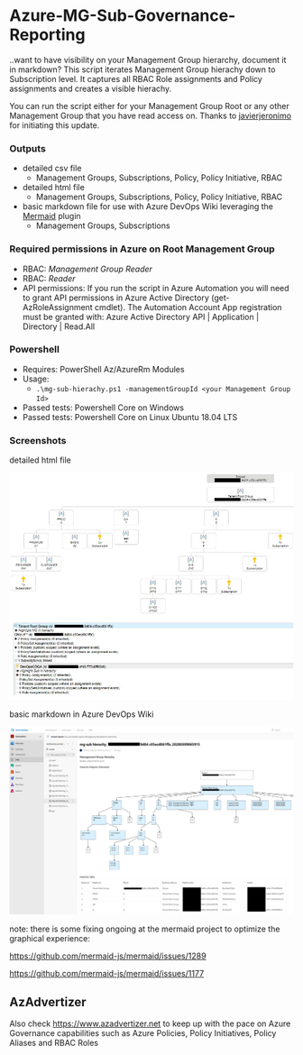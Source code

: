 # Azure-MG-Sub-Governance-Reporting

..want to have visibility on your Management Group hierarchy, document it in markdown? This script iterates Management Group hierachy down to Subscription level. It captures all RBAC Role assignments and Policy assignments and creates a visible hierachy.

You can run the script either for your Management Group Root or any other Management Group that you have read access on. Thanks to [javierjeronimo](https://github.com/javierjeronimo) for initiating this update.

### Outputs

* detailed csv file
  * Management Groups, Subscriptions, Policy, Policy Initiative, RBAC
* detailed html file
  * Management Groups, Subscriptions, Policy, Policy Initiative, RBAC
* basic markdown file for use with Azure DevOps Wiki leveraging the [Mermaid](https://docs.microsoft.com/en-us/azure/devops/release-notes/2019/sprint-158-update#mermaid-diagram-support-in-wiki) plugin
  * Management Groups, Subscriptions

### Required permissions in Azure on Root Management Group

* RBAC: _Management Group Reader_
* RBAC: _Reader_
* API permissions: If you run the script in Azure Automation you will need to grant API permissions in Azure Active Directory (get-AzRoleAssignment cmdlet). The Automation Account App registration must be granted with: Azure Active Directory API | Application | Directory | Read.All

### Powershell

* Requires: PowerShell Az/AzureRm Modules
* Usage:  
  * `.\mg-sub-hierachy.ps1 -managementGroupId <your Management Group Id>`
* Passed tests: Powershell Core on Windows
* Passed tests: Powershell Core on Linux Ubuntu 18.04 LTS

### Screenshots

detailed html file

![alt text](img/mg-sub-governance-reporting.jpg "example output")

basic markdown in Azure DevOps Wiki

![alt text](img/mg-sub-governance-reporting_md.jpg "example output")

note: there is some fixing ongoing at the mermaid project to optimize the graphical experience:

<https://github.com/mermaid-js/mermaid/issues/1289>

<https://github.com/mermaid-js/mermaid/issues/1177>

## AzAdvertizer

Also check <https://www.azadvertizer.net> to keep up with the pace on Azure Governance capabilities such as Azure Policies, Policy Initiatives, Policy Aliases and RBAC Roles
